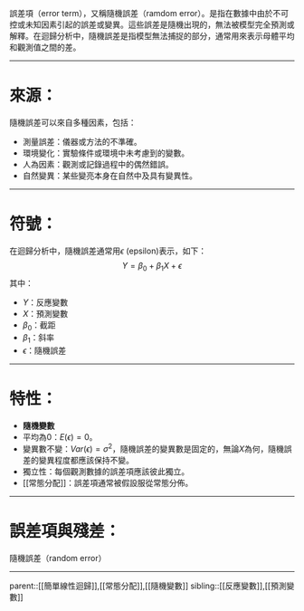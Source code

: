 誤差項（error term），又稱隨機誤差（ramdom error）。是指在數據中由於不可控或未知因素引起的誤差或變異。這些誤差是隨機出現的，無法被模型完全預測或解釋。在迴歸分析中，隨機誤差是指模型無法捕捉的部分，通常用來表示母體平均和觀測值之間的差。
- - -
# 來源：
隨機誤差可以來自多種因素，包括：
- 測量誤差：儀器或方法的不準確。
- 環境變化：實驗條件或環境中未考慮到的變數。
- 人為因素：觀測或記錄過程中的偶然錯誤。
- 自然變異：某些變亮本身在自然中及具有變異性。
- - -
# 符號：
在迴歸分析中，隨機誤差通常用$\epsilon$ (epsilon)表示，如下：
$$
Y=\beta_0+\beta_1X+\epsilon
$$
其中：
- $Y$：反應變數
- $X$：預測變數
- $\beta_0$：截距
- $\beta_1$：斜率
- $\epsilon$：隨機誤差
- - -
# 特性：
- **隨機變數**
- 平均為0：$E(\epsilon)=0$。
- 變異數不變：$Var(\epsilon)=\sigma^2$，隨機誤差的變異數是固定的，無論$X$為何，隨機誤差的變異程度都應該保持不變。
- 獨立性：每個觀測數據的誤差項應該彼此獨立。
- [[常態分配]]：誤差項通常被假設服從常態分佈。
- - -
# 誤差項與殘差：
隨機誤差（random error）
- - -
parent::[[簡單線性迴歸]],[[常態分配]],[[隨機變數]]
sibling::[[反應變數]],[[預測變數]]